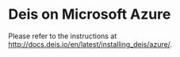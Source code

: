 # Deis on Microsoft Azure

Please refer to the instructions at http://docs.deis.io/en/latest/installing_deis/azure/.
